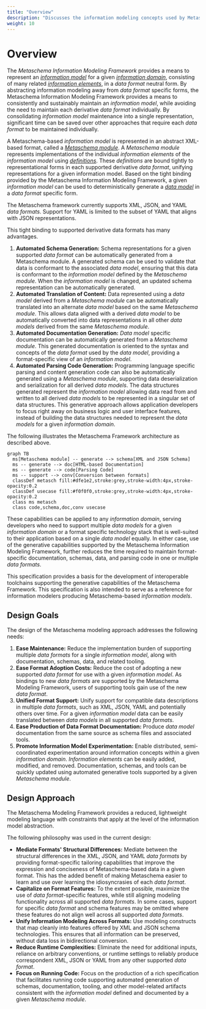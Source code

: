 ```yaml
---
title: "Overview"
description: "Discusses the information modeling concepts used by Metaschema."
weight: 10
---
```


# Overview

The *Metaschema Information Modeling Framework* provides a means to represent an [*information model*](/specification/glossary/#information-model) for a given [*information domain*](/specification/glossary/#domain), consisting of many related [*information elements*](/specification/glossary/#information-element), in a *data format* neutral form. By abstracting information modeling away from *data format* specific forms, the Metaschema Information Modeling Framework provides a means to consistently and sustainably maintain an *information model*, while avoiding the need to maintain each derivative *data format* individually. By consolidating *information model* maintenance into a single representation, significant time can be saved over other approaches that require each *data format* to be maintained individually.

A Metaschema-based *information model* is represented in an abstract XML-based format, called a [*Metaschema module*](/specification/glossary/#metaschema-module). A *Metaschema module* represents implementations of the individual *information elements* of the *information model* using [*definitions*](/specification/glossary/#definition). These *definitions* are bound tightly to representational forms in each supported derivative *data format*, unifying representations for a given information model. Based on the tight binding provided by the Metaschema Information Modeling Framework, a given *information model* can be used to deterministically generate a [*data model*](/specification/glossary/#data-model) in a *data format* specific form.

The Metaschema framework currently supports XML, JSON, and YAML *data formats*. Support for YAML is limited to the subset of YAML that aligns with JSON representations.

This tight binding to supported derivative data formats has many advantages.

1. **Automated Schema Generation:** Schema representations for a given supported *data format* can be automatically generated from a Metaschema module. A generated schema can be used to validate that data is conformant to the associated *data model*, ensuring that this data is conformant to the *information model* defined by the *Metaschema module*. When the *information model* is changed, an updated schema representation can be automatically generated.
1. **Automated Translation of Content:** Data represented using a *data model* derived from a *Metaschema module* can be automatically translated into an alternate *data model* based on the same *Metaschema module*. This allows data aligned with a derived *data model* to be automatically converted into data representations in all other *data models* derived from the same *Metaschema module*.
1. **Automated Documentation Generation:** *Data model* specific documentation can be automatically generated from a *Metaschema module*. This generated documentation is oriented to the syntax and concepts of the *data format* used by the *data model*, providing a format-specific view of an *information model*.
1. **Automated Parsing Code Generation:** Programming language specific parsing and content generation code can also be automatically generated using a *Metaschema module*, supporting data deserialization and serialization for all derived *data models*. The data structures generated represent the *information model* allowing data read from and written to all derived *data models* to be represented in a singular set of data structures. This generative approach allows application developers to focus right away on business logic and user interface features, instead of building the data structures needed to represent the *data models* for a given *information domain*.

The following illustrates the Metaschema Framework architecture as described above.

```mermaid
graph TB
  ms[Metaschema module] -- generate --> schema[XML and JSON Schema]
  ms -- generate --> doc[HTML-based Documentation]
  ms -- generate --> code[Parsing Code]
  ms -- support --> conv[Conversion between formats]
  classDef metasch fill:#dfe1e2,stroke:grey,stroke-width:4px,stroke-opacity:0.2
  classDef usecase fill:#f0f0f0,stroke:grey,stroke-width:4px,stroke-opacity:0.2
  class ms metasch
  class code,schema,doc,conv usecase
```

These capabilities can be applied to any *information domain*, serving developers who need to support multiple *data models* for a given *information domain* or a format specific technology stack that is well-suited to their application based on a single *data model* equally. In either case, use of the generative capabilities supported by the Metaschema Information Modeling Framework, further reduces the time required to maintain format-specific documentation, schemas, data, and parsing code in one or multiple *data formats*.

This specification provides a basis for the development of interoperable toolchains supporting the generative capabilities of the Metaschema Framework. This specification is also intended to serve as a reference for information modelers producing Metaschema-based *information models*.

## Design Goals

The design of the Metaschema modeling approach addresses the following needs:

1. **Ease Maintenance:** Reduce the implementation burden of supporting multiple *data formats* for a single *information model*, along with documentation, schemas, data, and related tooling.
1. **Ease Format Adoption Costs:** Reduce the cost of adopting a new supported *data format* for use with a given *information model*. As bindings to new *data formats* are supported by the Metaschema Modeling Framework, users of supporting tools gain use of the new *data format*.
1. **Unified Format Support:** Unify support for compatible data descriptions in multiple *data formats*, such as XML, JSON, YAML and potentially others over time. For a given *information model* data can be easily translated between *data models* in all supported *data formats*.
1. **Ease Production of Data Format Documentation:** Produce *data model* documentation from the same source as schema files and associated tools.
1. **Promote Information Model Experimentation:** Enable distributed, semi-coordinated experimentation around information concepts within a given *information domain*. *Information elements* can be easily added, modified, and removed. Documentation, schemas, and tools can be quickly updated using automated generative tools supported by a given *Metaschema module*.

## Design Approach

The Metaschema Modeling Framework provides a reduced, lightweight modeling language with constraints that apply at the level of the information model abstraction.

The following philosophy was used in the current design:

- **Mediate Formats' Structural Differences:** Mediate between the structural differences in the XML, JSON, and YAML *data formats* by providing format-specific tailoring capabilities that improve the expression and conciseness of Metaschema-based data in a given format. This has the added benefit of making Metaschema easier to learn and use over learning the idiosyncrasies of each *data format*.
- **Capitalize on Format Features:** To the extent possible, maximize the use of *data format*-specific features, while still aligning modeling functionality across all supported *data formats*. In some cases, support for specific *data format* and schema features may be omitted where these features do not align well across all supported *data formats*.
- **Unify Information Modeling Across Formats:** Use modeling constructs that map cleanly into features offered by XML and JSON schema technologies. This ensures that all information can be preserved, without data loss in bidirectional conversion.
- **Reduce Runtime Complexities:** Eliminate the need for additional inputs, reliance on arbitrary conventions, or runtime settings to reliably produce correspondent XML, JSON or YAML from any other supported *data format*.
- **Focus on Running Code:** Focus on the production of a rich specification that facilitates running code supporting automated generation of schemas, documentation, tooling, and other model-related artifacts consistent with the *information model* defined and documented by a given *Metaschema module*.
